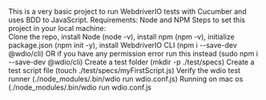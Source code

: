 This is a very basic project to run WebdriverIO tests with Cucumber and uses BDD to JavaScript.
Requirements: Node and NPM
Steps to set this project in your local machine:  
Clone the repo, 
install Node (node -v), 
install npm (npm -v), initialize package.json (npm init -y), 
install WebdriverIO CLI (npm i --save-dev @wdio/cli) OR if you have any permission error run this instead (sudo npm i --save-dev @wdio/cli)
Create a test folder (mkdir -p ./test/specs)
Create a test script file (touch ./test/specs/myFirstScript.js)
Verify the wdio test runner (./node_modules/.bin/wdio run wdio.conf.js)
Running on mac os (./node_modules/.bin/wdio run wdio.conf.js
